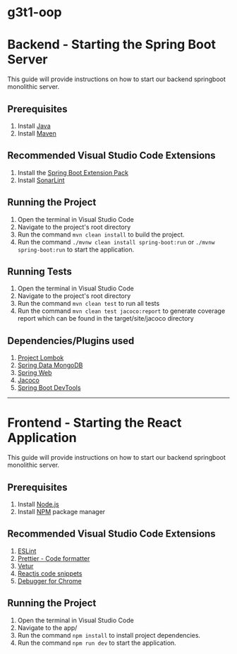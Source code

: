 # g3t1-oop

# Backend - Starting the Spring Boot Server

This guide will provide instructions on how to start our backend springboot monolithic server.

## Prerequisites
1. Install [Java](https://java.com/en/download/)
2. Install [Maven](https://maven.apache.org/install.html)

## Recommended Visual Studio Code Extensions
1. Install the [Spring Boot Extension Pack](https://marketplace.visualstudio.com/items?itemName=Pivotal.vscode-boot-dev-pack)
2. Install [SonarLint](https://marketplace.visualstudio.com/items?itemName=SonarSource.sonarlint-vscode)

## Running the Project
1. Open the terminal in Visual Studio Code
2. Navigate to the project's root directory
3. Run the command `mvn clean install` to build the project.
4. Run the command `./mvnw clean install spring-boot:run` or `./mvnw spring-boot:run` to start the application.

## Running Tests
1. Open the terminal in Visual Studio Code
2. Navigate to the project's root directory
3. Run the command `mvn clean test` to run all tests
4. Run the command `mvn clean test jacoco:report` to generate coverage report which can be found in the target/site/jacoco directory

## Dependencies/Plugins used
1. [Project Lombok](https://projectlombok.org/)
2. [Spring Data MongoDB](https://spring.io/projects/spring-data-mongodb)
3. [Spring Web](https://spring.io/projects/spring-web)
4. [Jacoco](https://www.jacoco.org/jacoco/)
5. [Spring Boot DevTools](https://spring.io/projects/spring-boot-devtools)

***

# Frontend - Starting the React Application

This guide will provide instructions on how to start our backend springboot monolithic server.

## Prerequisites
1. Install [Node.js](https://nodejs.org/en/download/)
2. Install [NPM](https://www.npmjs.com/get-npm) package manager

## Recommended Visual Studio Code Extensions
1. [ESLint](https://marketplace.visualstudio.com/items?itemName=dbaeumer.vscode-eslint)
2. [Prettier - Code formatter](https://marketplace.visualstudio.com/items?itemName=esbenp.prettier-vscode)
3. [Vetur](https://marketplace.visualstudio.com/items?itemName=octref.vetur)
4. [Reactjs code snippets](https://marketplace.visualstudio.com/items?itemName=xabikos.ReactSnippets)
7. [Debugger for Chrome](https://marketplace.visualstudio.com/items?itemName=msjsdiag.debugger-for-chrome)

## Running the Project
1. Open the terminal in Visual Studio Code
2. Navigate to the app/
3. Run the command `npm install` to install project dependencies.
4. Run the command `npm run dev` to start the application.
